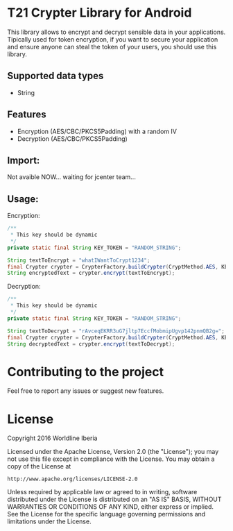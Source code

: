 # T21 Crypter Library for Android

This library allows to encrypt and decrypt sensible data in your applications.
Tipically used for token encryption, if you want to secure your application and ensure anyone can steal the token of your users, you should use this library.

## Supported data types
- String

## Features
- Encryption (AES/CBC/PKCS5Padding) with a random IV
- Decryption (AES/CBC/PKCS5Padding)

## Import:

Not avaible NOW... waiting for jcenter team...

## Usage:

Encryption:

```java
/**
 * This key should be dynamic
 */
private static final String KEY_TOKEN = "RANDOM_STRING";

String textToEncrypt = "whatIWantToCrypt1234";
final Crypter crypter = CrypterFactory.buildCrypter(CryptMethod.AES, KEY_TOKEN);
String encryptedText = crypter.encrypt(textToEncrypt);
```

Decryption:

```java
/**
 * This key should be dynamic
 */
private static final String KEY_TOKEN = "RANDOM_STRING";

String textToDecrypt = "rAvceqEKRR3uG7jltp7EccfMobmipUgvp142pnmQB2g=";
final Crypter crypter = CrypterFactory.buildCrypter(CryptMethod.AES, KEY_TOKEN);
String decryptedText = crypter.encrypt(textToDecrypt);
```

# Contributing to the project

Feel free to report any issues or suggest new features.

# License

Copyright 2016 Worldline Iberia

Licensed under the Apache License, Version 2.0 (the "License");
you may not use this file except in compliance with the License.
You may obtain a copy of the License at

    http://www.apache.org/licenses/LICENSE-2.0

Unless required by applicable law or agreed to in writing, software
distributed under the License is distributed on an "AS IS" BASIS,
WITHOUT WARRANTIES OR CONDITIONS OF ANY KIND, either express or implied.
See the License for the specific language governing permissions and
limitations under the License.